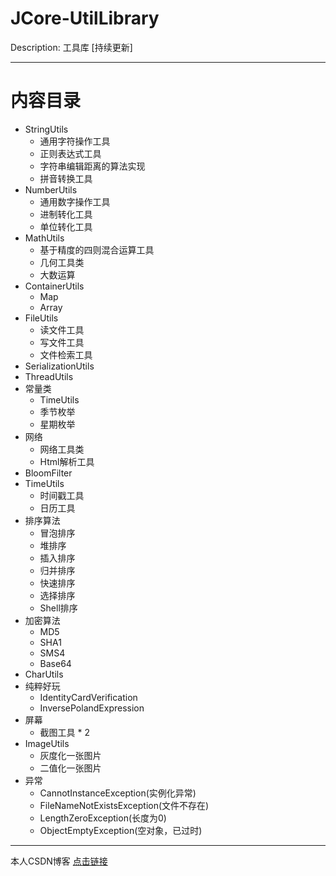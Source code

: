 # JCore-UtilLibrary
Description: 工具库 [持续更新]</br>

----------------------------------------------

# 内容目录

-   StringUtils
    -   通用字符操作工具
    -   正则表达式工具
    -   字符串编辑距离的算法实现
    -   拼音转换工具
-   NumberUtils
    -   通用数字操作工具
    -   进制转化工具
    -   单位转化工具
-   MathUtils
    -   基于精度的四则混合运算工具
    -   几何工具类
    -   大数运算
-   ContainerUtils
    -   Map
    -   Array
-   FileUtils
    -   读文件工具
    -   写文件工具
    -   文件检索工具
-   SerializationUtils
-   ThreadUtils
-   常量类
    -   TimeUtils
    -   季节枚举
    -   星期枚举
-   网络
    -   网络工具类
    -   Html解析工具
-   BloomFilter
-   TimeUtils
    -   时间戳工具
    -   日历工具
-   排序算法
    -   冒泡排序
    -   堆排序
    -   插入排序
    -   归并排序
    -   快速排序
    -   选择排序
    -   Shell排序
-   加密算法
    -   MD5
    -   SHA1
    -   SMS4
    -   Base64
-   CharUtils
-   纯粹好玩
    -   IdentityCardVerification
    -   InversePolandExpression
-   屏幕
    -   截图工具 * 2
-   ImageUtils
    -   灰度化一张图片
    -   二值化一张图片
-   异常
    -   CannotInstanceException(实例化异常)
    -   FileNameNotExistsException(文件不存在)
    -   LengthZeroException(长度为0)
    -   ObjectEmptyException(空对象，已过时)

----------------------------------------------

本人CSDN博客 [点击链接](http://blog.csdn.net/lemon_tree12138)